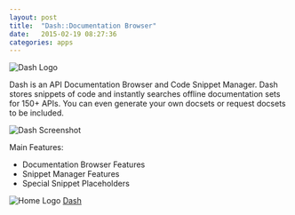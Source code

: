 ```yaml
---
layout: post
title:  "Dash::Documentation Browser"
date:   2015-02-19 08:27:36
categories: apps
---
```

![Dash Logo](/assets/dash.png)

Dash is an API Documentation Browser and Code Snippet Manager. Dash stores snippets of code and instantly searches offline documentation sets for 150+ APIs. You can even generate your own docsets or request docsets to be included.

![Dash Screenshot](/assets/dash_screenshot.png)

Main Features:

* Documentation Browser Features
* Snippet Manager Features
* Special Snippet Placeholders

![Home Logo](/assets/home1.png) [Dash](http://kapeli.com/dash)

